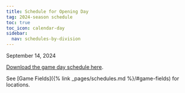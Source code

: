 ```yaml
---
title: Schedule for Opening Day
tag: 2024-season schedule
toc: true
toc_icon: calendar-day
sidebar:
  nav: schedules-by-division
---
```


September 14, 2024

[Download the game day schedule here](/schedules/2024/MAYSL-2024-09-14.pdf).

See [Game Fields]({% link _pages/schedules.md %}/#game-fields) for locations.
